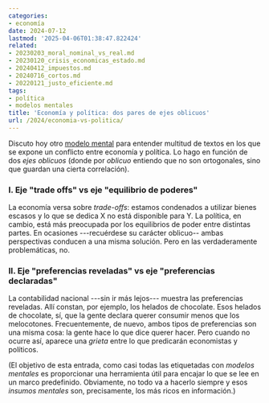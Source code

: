 ```yaml
---
categories:
- economía
date: 2024-07-12
lastmod: '2025-04-06T01:38:47.822424'
related:
- 20230203_moral_nominal_vs_real.md
- 20230120_crisis_economicas_estado.md
- 20240412_impuestos.md
- 20240716_cortos.md
- 20220121_justo_eficiente.md
tags:
- política
- modelos mentales
title: 'Economía y política: dos pares de ejes oblicuos'
url: /2024/economia-vs-politica/
---
```


Discuto hoy otro [modelo mental](/tags/modelos-mentales/) para entender multitud de textos en los que se expone un conflicto entre economía y política. Lo hago en función de dos _ejes oblicuos_ (donde por _oblicuo_ entiendo que no son ortogonales, sino que guardan una cierta correlación).

### I. Eje "trade offs" vs eje "equilibrio de poderes"

La economía versa sobre _trade-offs_: estamos condenados a utilizar bienes escasos y lo que se dedica X no está disponible para Y. La política, en cambio, está más preocupada por los equilibrios de poder entre distintas partes. En ocasiones ---recuérdese su carácter oblicuo-- ambas perspectivas conducen a una misma solución. Pero en las verdaderamente problemáticas, no.

### II. Eje "preferencias reveladas" vs eje "preferencias declaradas"

La contabilidad nacional ---sin ir más lejos--- muestra las preferencias reveladas. Allí constan, por ejemplo, los helados de chocolate. Esos helados de chocolate, sí, que la gente declara querer consumir menos que los melocotones. Frecuentemente, de nuevo, ambos tipos de preferencias son una misma cosa: la gente hace lo que dice querer hacer. Pero cuando no ocurre así, aparece una _grieta_ entre lo que predicarán economistas y políticos.

(El objetivo de esta entrada, como casi todas las etiquetadas con _modelos mentales_ es proporcionar una herramienta útil para encajar lo que se lee en un marco predefinido. Obviamente, no todo va a hacerlo siempre y esos _insumos mentales_ son, precisamente, los más ricos en información.)